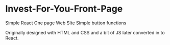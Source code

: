 # Invest-For-You-Front-Page

Simple React One page Web SIte 
Simple button functions


Originally designed with HTML and CSS and a bit of JS later converted in to React.

